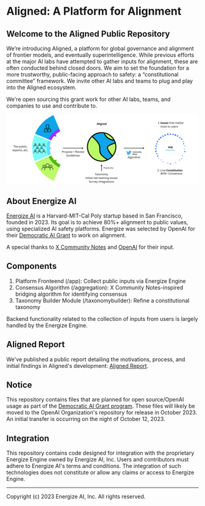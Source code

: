 # Aligned: A Platform for Alignment

## Welcome to the Aligned Public Repository

We’re introducing Aligned, a platform for global governance and alignment of frontier models, and eventually superintelligence. While previous efforts at the major AI labs have attempted to gather inputs for alignment, these are often conducted behind closed doors. We aim to set the foundation for a more trustworthy, public-facing approach to safety: a “constitutional committee” framework. We invite other AI labs and teams to plug and play into the Aligned ecosystem.

We're open sourcing this grant work for other AI labs, teams, and companies to use and contribute to.

![](process.png)

## About Energize AI

[Energize AI](https://energize.ai/) is a Harvard-MIT-Cal Poly startup based in San Francisco, founded in 2023. Its goal is to achieve 80%+ alignment to public values, using specialized AI safety platforms. Energize was selected by OpenAI for their [Democratic AI Grant](https://openai.com/blog/democratic-inputs-to-ai) to work on alignment.

A special thanks to [X Community Notes](https://communitynotes.twitter.com/guide/en/about/introduction) and [OpenAI](https://openai.com/) for their input.

## Components

1. Platform Fronteend (/app): Collect public inputs via Energize Engine
2. Consensus Algorithm (/aggregation): X Community Notes-inspired bridging algorithm for identifying consensus
3. Taxonomy Builder Module (/taxonomybuilder): Refine a constitutional taxonomy

Backend functionality related to the collection of inputs from users is largely handled by the Energize Engine.

## Aligned Report

We've published a public report detailing the motivations, process, and initial findings in Aligned's development: [Aligned Report](https://energize.ai/openai/).

## Notice

This repository contains files that are planned for open source/OpenAI usage as part of the [Democratic AI Grant program](https://openai.com/blog/democratic-inputs-to-ai). These files will likely be moved to the OpenAI Organization's repository for release in October 2023. An initial transfer is occurring on the night of October 12, 2023.

## Integration

This repository contains code designed for integration with the proprietary Energize Engine owned by Energize AI, Inc. Users and contributors must adhere to Energize AI's terms and conditions. The integration of such technologies does not constitute or allow any claims or access to Energize Engine.

---
Copyright (c) 2023 Energize AI, Inc. All rights reserved.
